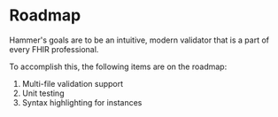# Roadmap

Hammer's goals are to be an intuitive, modern validator that is a part of every FHIR professional.

To accomplish this, the following items are on the roadmap:

1. Multi-file validation support
1. Unit testing
1. Syntax highlighting for instances
